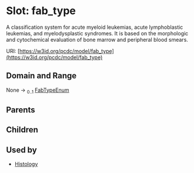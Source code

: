 
# Slot: fab_type


A classification system for acute myeloid leukemias, acute lymphoblastic leukemias, and myelodysplastic syndromes. It is based on the morphologic and cytochemical evaluation of bone marrow and peripheral blood smears.

URI: [https://w3id.org/pcdc/model/fab_type](https://w3id.org/pcdc/model/fab_type)


## Domain and Range

None &#8594;  <sub>0..1</sub> [FabTypeEnum](FabTypeEnum.md)

## Parents


## Children


## Used by

 * [Histology](Histology.md)
